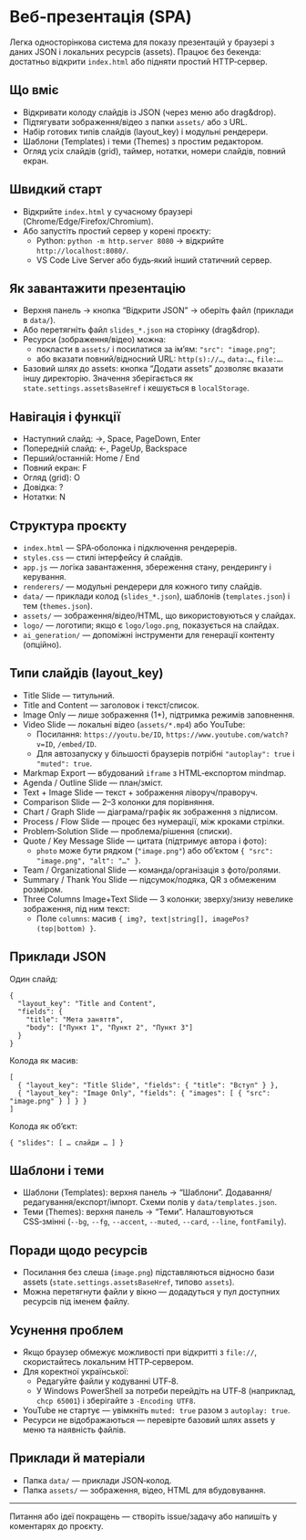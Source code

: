 # Веб‑презентація (SPA)

Легка односторінкова система для показу презентацій у браузері з даних JSON і локальних ресурсів (assets). Працює без бекенда: достатньо відкрити `index.html` або підняти простий HTTP‑сервер.

## Що вміє
- Відкривати колоду слайдів із JSON (через меню або drag&drop).
- Підтягувати зображення/відео з папки `assets/` або з URL.
- Набір готових типів слайдів (layout_key) і модульні рендерери.
- Шаблони (Templates) і теми (Themes) з простим редактором.
- Огляд усіх слайдів (grid), таймер, нотатки, номери слайдів, повний екран.

## Швидкий старт
- Відкрийте `index.html` у сучасному браузері (Chrome/Edge/Firefox/Chromium).
- Або запустіть простий сервер у корені проєкту:
  - Python: `python -m http.server 8080` → відкрийте `http://localhost:8080/`.
  - VS Code Live Server або будь‑який інший статичний сервер.

## Як завантажити презентацію
- Верхня панель → кнопка “Відкрити JSON” → оберіть файл (приклади в `data/`).
- Або перетягніть файл `slides_*.json` на сторінку (drag&drop).
- Ресурси (зображення/відео) можна:
  - покласти в `assets/` і посилатися за ім’ям: `"src": "image.png"`;
  - або вказати повний/відносний URL: `http(s)://…`, `data:…`, `file:…`.
- Базовий шлях до assets: кнопка “Додати assets” дозволяє вказати іншу директорію. Значення зберігається як `state.settings.assetsBaseHref` і кешується в `localStorage`.

## Навігація і функції
- Наступний слайд: →, Space, PageDown, Enter
- Попередній слайд: ←, PageUp, Backspace
- Перший/останній: Home / End
- Повний екран: F
- Огляд (grid): O
- Довідка: ?
- Нотатки: N

## Структура проєкту
- `index.html` — SPA‑оболонка і підключення рендерерів.
- `styles.css` — стилі інтерфейсу й слайдів.
- `app.js` — логіка завантаження, збереження стану, рендерингу і керування.
- `renderers/` — модульні рендерери для кожного типу слайдів.
- `data/` — приклади колод (`slides_*.json`), шаблонів (`templates.json`) і тем (`themes.json`).
- `assets/` — зображення/відео/HTML, що використовуються у слайдах.
- `logo/` — логотипи; якщо є `logo/logo.png`, показується на слайдах.
- `ai_generation/` — допоміжні інструменти для генерації контенту (опційно).

## Типи слайдів (layout_key)
- Title Slide — титульний.
- Title and Content — заголовок і текст/список.
- Image Only — лише зображення (1+), підтримка режимів заповнення.
- Video Slide — локальні відео (`assets/*.mp4`) або YouTube:
  - Посилання: `https://youtu.be/ID`, `https://www.youtube.com/watch?v=ID`, `/embed/ID`.
  - Для автозапуску у більшості браузерів потрібні `"autoplay": true` і `"muted": true`.
- Markmap Export — вбудований `iframe` з HTML‑експортом mindmap.
- Agenda / Outline Slide — план/зміст.
- Text + Image Slide — текст + зображення ліворуч/праворуч.
- Comparison Slide — 2–3 колонки для порівняння.
- Chart / Graph Slide — діаграма/графік як зображення з підписом.
- Process / Flow Slide — процес без нумерації, між кроками стрілки.
- Problem‑Solution Slide — проблема/рішення (списки).
- Quote / Key Message Slide — цитата (підтримує автора і фото):
  - `photo` може бути рядком (`"image.png"`) або об’єктом `{ "src": "image.png", "alt": "…" }`.
- Team / Organizational Slide — команда/організація з фото/ролями.
- Summary / Thank You Slide — підсумок/подяка, QR з обмеженим розміром.
- Three Columns Image+Text Slide — 3 колонки; зверху/знизу невелике зображення, під ним текст:
  - Поле `columns`: масив `{ img?, text|string[], imagePos? (top|bottom) }`.

## Приклади JSON
Один слайд:
```
{
  "layout_key": "Title and Content",
  "fields": {
    "title": "Мета заняття",
    "body": ["Пункт 1", "Пункт 2", "Пункт 3"]
  }
}
```
Колода як масив:
```
[
  { "layout_key": "Title Slide", "fields": { "title": "Вступ" } },
  { "layout_key": "Image Only", "fields": { "images": [ { "src": "image.png" } ] } }
]
```
Колода як об’єкт:
```
{ "slides": [ … слайди … ] }
```

## Шаблони і теми
- Шаблони (Templates): верхня панель → “Шаблони”. Додавання/редагування/експорт/імпорт. Схеми полів у `data/templates.json`.
- Теми (Themes): верхня панель → “Теми”. Налаштовуються CSS‑змінні (`--bg`, `--fg`, `--accent`, `--muted`, `--card`, `--line`, `fontFamily`).

## Поради щодо ресурсів
- Посилання без слеша (`image.png`) підставляються відносно бази assets (`state.settings.assetsBaseHref`, типово `assets`).
- Можна перетягнути файли у вікно — додадуться у пул доступних ресурсів під іменем файлу.

## Усунення проблем
- Якщо браузер обмежує можливості при відкритті з `file://`, скористайтесь локальним HTTP‑сервером.
- Для коректної української:
  - Редагуйте файли у кодуванні UTF‑8.
  - У Windows PowerShell за потреби перейдіть на UTF‑8 (наприклад, `chcp 65001`) і зберігайте з `-Encoding UTF8`.
- YouTube не стартує — увімкніть `muted: true` разом з `autoplay: true`.
- Ресурси не відображаються — перевірте базовий шлях assets у меню та наявність файлів.

## Приклади й матеріали
- Папка `data/` — приклади JSON‑колод.
- Папка `assets/` — зображення, відео, HTML для вбудовування.

---
Питання або ідеї покращень — створіть issue/задачу або напишіть у коментарях до проєкту.
